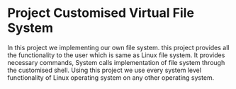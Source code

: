 # Project Customised Virtual File System
In this project we implementing our own file system. this project provides all the functionality to the user which is same as Linux file system.
It provides necessary commands, System calls implementation of file system through the customised shell.
Using this project we use every system level functionality of Linux operating system on any other operating system.
